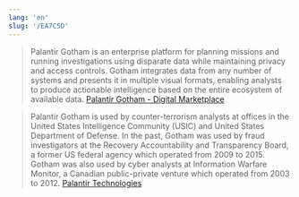 ```yaml
---
lang: 'en'
slug: '/EA7C5D'
---
```


> Palantir Gotham is an enterprise platform for planning missions and running investigations using disparate data while maintaining privacy and access controls. Gotham integrates data from any number of systems and presents it in multiple visual formats, enabling analysts to produce actionable intelligence based on the entire ecosystem of available data. [Palantir Gotham - Digital Marketplace](https://www.digitalmarketplace.service.gov.uk/g-cloud/services/668463552506354)

> Palantir Gotham is used by counter-terrorism analysts at offices in the United States Intelligence Community (USIC) and United States Department of Defense. In the past, Gotham was used by fraud investigators at the Recovery Accountability and Transparency Board, a former US federal agency which operated from 2009 to 2015. Gotham was also used by cyber analysts at Information Warfare Monitor, a Canadian public-private venture which operated from 2003 to 2012. [Palantir Technologies](https://en.wikipedia.org/wiki/Palantir_Technologies)

